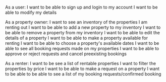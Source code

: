 As a user: 
  I want to be able to sign up and login to my account
  I want to be able to modify my details

As a property owner:
  I want to see an inventory of the properties I am renting out
  I want to be able to add a new property to my inventory 
  I want to be able to remove a property from my inventory
  I want to be able to edit the details of a property
  I want to be able to make a property available for renting
  I want to be able to choose a property's available dates 
  I want to be able to see all booking requests made on my properties
  I want to be able to approve or reject requests and cancel preexisting bookings

As a renter:
  I want to be see a list of rentable properties
  I want to filter the properties by price
  I want to be able to make a request on a property
  I want to be able to be able to see a list of my booking requests/confirmed booking